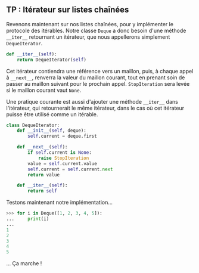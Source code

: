 ## TP : Itérateur sur listes chaînées

Revenons maintenant sur nos listes chaînées, pour y implémenter le protocole des itérables.
Notre classe `Deque` a donc besoin d'une méthode `__iter__` retournant un itérateur, que nous appellerons simplement `DequeIterator`.

```python
def __iter__(self):
    return DequeIterator(self)
```

Cet itérateur contiendra une référence vers un maillon, puis, à chaque appel à `__next__`, renverra la valeur du maillon courant, tout en prenant soin de passer au maillon suivant pour le prochain appel. `StopIteration` sera levée si le maillon courant vaut `None`.

Une pratique courante est aussi d'ajouter une méthode `__iter__` dans l'itérateur, qui retournerait le même itérateur, dans le cas où cet itérateur puisse être utilisé comme un itérable.

```python
class DequeIterator:
    def __init__(self, deque):
        self.current = deque.first

    def __next__(self):
        if self.current is None:
            raise StopIteration
        value = self.current.value
        self.current = self.current.next
        return value

    def __iter__(self):
        return self
```

Testons maintenant notre implémentation…

```python
>>> for i in Deque([1, 2, 3, 4, 5]):
...     print(i)
...
1
2
3
4
5
```

… Ça marche !
